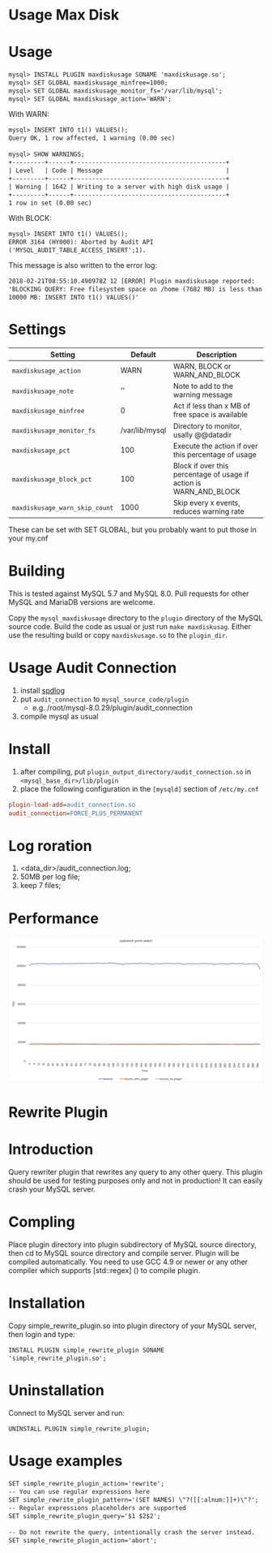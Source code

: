 # Usage Max Disk

# Usage
```
mysql> INSTALL PLUGIN maxdiskusage SONAME 'maxdiskusage.so';
mysql> SET GLOBAL maxdiskusage_minfree=1000;
mysql> SET GLOBAL maxdiskusage_monitor_fs='/var/lib/mysql';
mysql> SET GLOBAL maxdiskusage_action='WARN';
```

With WARN:
```
mysql> INSERT INTO t1() VALUES();
Query OK, 1 row affected, 1 warning (0.00 sec)

mysql> SHOW WARNINGS;
+---------+------+------------------------------------------+
| Level   | Code | Message                                  |
+---------+------+------------------------------------------+
| Warning | 1642 | Writing to a server with high disk usage |
+---------+------+------------------------------------------+
1 row in set (0.00 sec)
```

With BLOCK:
```
mysql> INSERT INTO t1() VALUES();
ERROR 3164 (HY000): Aborted by Audit API ('MYSQL_AUDIT_TABLE_ACCESS_INSERT';1).
```

This message is also written to the error log:
```
2018-02-21T08:55:10.490978Z 12 [ERROR] Plugin maxdiskusage reported: 'BLOCKING QUERY: Free filesystem space on /home (7682 MB) is less than 10000 MB: INSERT INTO t1() VALUES()'
```

# Settings

| Setting                        | Default        | Description                                                        |
|--------------------------------|----------------|--------------------------------------------------------------------|
| `maxdiskusage_action`          | WARN           | WARN, BLOCK or WARN_AND_BLOCK                                    |
| `maxdiskusage_note`            | ''             | Note to add to the warning message                                 |
| `maxdiskusage_minfree`         | 0              | Act if less than x MB of free space is available                   |
| `maxdiskusage_monitor_fs`      | /var/lib/mysql | Directory to monitor, usally @@datadir                             |
| `maxdiskusage_pct`             | 100            | Execute the action if over this percentage of usage                |
| `maxdiskusage_block_pct`       | 100            | Block if over this percentage of usage if action is WARN_AND_BLOCK |
| `maxdiskusage_warn_skip_count` | 1000           | Skip every x events, reduces warning rate                          |

These can be set with SET GLOBAL, but you probably want to put those in your my.cnf

# Building

This is tested against MySQL 5.7 and MySQL 8.0. Pull requests for other MySQL and MariaDB
versions are welcome.

Copy the `mysql_maxdiskusage` directory to the `plugin` directory of the MySQL source code.
Build the code as usual or just run `make maxdiskusag`.
Either use the resulting build or copy `maxdiskusage.so` to the `plugin_dir`.

# Usage Audit Connection
 
1. install [spdlog](https://github.com/gabime/spdlog)
2. put `audit_connection` to `mysql_source_code/plugin`
    - e.g. /root/mysql-8.0.29/plugin/audit_connection
3. compile mysql as usual

# Install

1. after compiling, put `plugin_output_directory/audit_connection.so` in `<mysql_base_dir>/lib/plugin`
2. place the following configuration in the `[mysqld]` section of `/etc/my.cnf`

```ini
plugin-load-add=audit_connection.so
audit_connection=FORCE_PLUS_PERMANENT
```

# Log roration

1. <data_dir>/audit_connection.log;
2. 50MB per log file;
3. keep 7 files;

# Performance

![peformance](./performance.jpg)

# Rewrite Plugin

Introduction
============

Query rewriter plugin that rewrites any query to any other query. This plugin should be used for testing purposes only and not in production! It can easily crash your MySQL server.

Compling
========

Place plugin directory into plugin subdirectory of MySQL source directory, then cd to MySQL source directory and compile server. Plugin will be compiled automatically. You need to use GCC 4.9 or newer  or any other compiler which supports [std::regex] () to compile plugin.

Installation
============

Copy simple_rewrite_plugin.so into plugin directory of your MySQL server, then login and type:

    INSTALL PLUGIN simple_rewrite_plugin SONAME 'simple_rewrite_plugin.so';

Uninstallation
==============

Connect to MySQL server and run:

    UNINSTALL PLUGIN simple_rewrite_plugin;
    
Usage examples
==============

    SET simple_rewrite_plugin_action='rewrite';
    -- You can use regular expressions here
    SET simple_rewrite_plugin_pattern='(SET NAMES) \"?([[:alnum:]]+)\"?';
    -- Regular expressions placeholders are supported
    SET simple_rewrite_plugin_query='$1 $2$2';

    -- Do not rewrite the query, intentionally crash the server instead.
    SET simple_rewrite_plugin_action='abort';